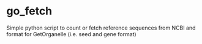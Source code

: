 # go_fetch
Simple python script to count or fetch reference sequences from NCBI and format for GetOrganelle (i.e. seed and gene format)
